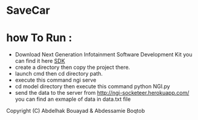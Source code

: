 # SaveCar


# how To Run : 
- Download Next Generation Infotainment Software Development Kit you can find it here [SDK](https://developer.gm.com/ngi)
- create a directory then copy the project there. 
- launch cmd  then cd  directory path.
- execute this command ngi serve
- cd model directory then execute this  command python NGI.py
- send the data to the server from http://ngi-socketeer.herokuapp.com/ you can find an exmaple of data in data.txt file


Copyright (C) Abdelhak Bouayad & Abdessamie Boqtob
